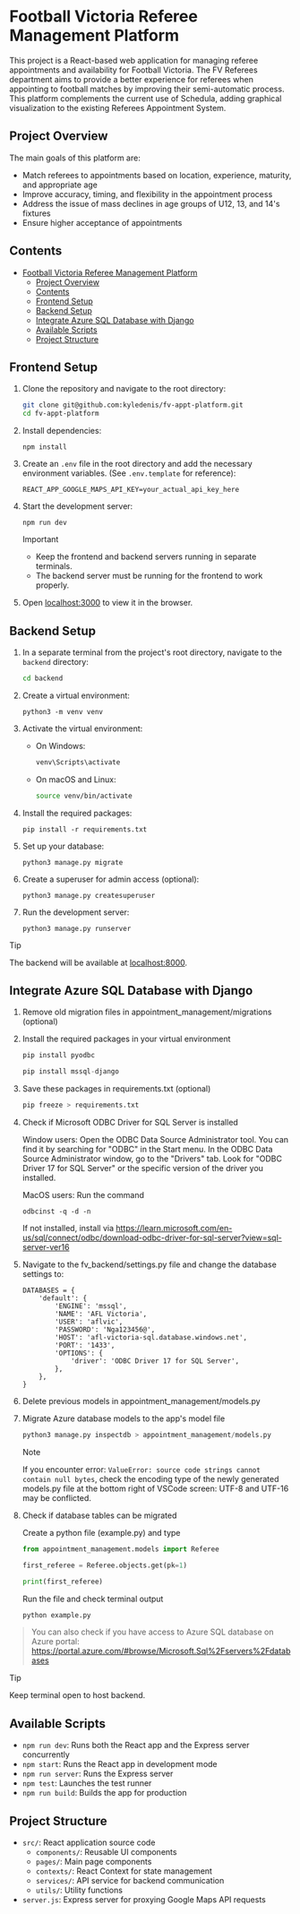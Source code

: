 # Football Victoria Referee Management Platform

This project is a React-based web application for managing referee appointments and availability for Football Victoria. The FV Referees department aims to provide a better experience for referees when appointing to football matches by improving their semi-automatic process. This platform complements the current use of Schedula, adding graphical visualization to the existing Referees Appointment System.

## Project Overview

The main goals of this platform are:

- Match referees to appointments based on location, experience, maturity, and appropriate age
- Improve accuracy, timing, and flexibility in the appointment process
- Address the issue of mass declines in age groups of U12, 13, and 14's fixtures
- Ensure higher acceptance of appointments

## Contents

- [Football Victoria Referee Management Platform](#football-victoria-referee-management-platform)
  - [Project Overview](#project-overview)
  - [Contents](#contents)
  - [Frontend Setup](#frontend-setup)
  - [Backend Setup](#backend-setup)
  - [Integrate Azure SQL Database with Django](#integrate-azure-sql-database-with-django)
  - [Available Scripts](#available-scripts)
  - [Project Structure](#project-structure)

## Frontend Setup

1. Clone the repository and navigate to the root directory:

    ```bash
    git clone git@github.com:kyledenis/fv-appt-platform.git
    cd fv-appt-platform
    ```

2. Install dependencies:

    ```npm
    npm install
    ```

3. Create an `.env` file in the root directory and add the necessary environment variables. (See `.env.template` for reference):

   ```plaintext
   REACT_APP_GOOGLE_MAPS_API_KEY=your_actual_api_key_here
   ```

4. Start the development server:

    ```npm
    npm run dev
    ```
    > [!IMPORTANT]
    > - Keep the frontend and backend servers running in separate terminals.
    > - The backend server must be running for the frontend to work properly.

1. Open [localhost:3000](http://localhost:3000) to view it in the browser.

## Backend Setup

1. In a separate terminal from the project's root directory, navigate to the `backend` directory:

    ```bash
    cd backend
    ```

2. Create a virtual environment:

    ```python3
    python3 -m venv venv
    ```

3. Activate the virtual environment:
    - On Windows:

        ```cmd
        venv\Scripts\activate
        ```

    - On macOS and Linux:

        ```bash
        source venv/bin/activate
        ```

4. Install the required packages:

    ```pip
    pip install -r requirements.txt
    ```

5. Set up your database:

    ```python3
    python3 manage.py migrate
    ```

6. Create a superuser for admin access (optional):

    ```python3
    python3 manage.py createsuperuser
    ```

7. Run the development server:

    ```python3
    python3 manage.py runserver
    ```

> [!TIP]
The backend will be available at [localhost:8000](http://localhost:8000).

## Integrate Azure SQL Database with Django

1. Remove old migration files in appointment_management/migrations (optional)

2. Install the required packages in your virtual environment

    ```python
    pip install pyodbc
    ```

    ```python
    pip install mssql-django
    ```

3. Save these packages in requirements.txt (optional)

    ```python
    pip freeze > requirements.txt
    ```

4. Check if Microsoft ODBC Driver for SQL Server is installed

    Window users:
    Open the ODBC Data Source Administrator tool. You can find it by searching for "ODBC" in the Start menu.
    In the ODBC Data Source Administrator window, go to the "Drivers" tab.
    Look for "ODBC Driver 17 for SQL Server" or the specific version of the driver you installed.

    MacOS users:
    Run the command

    ```
    odbcinst -q -d -n
    ```

    If not installed, install via <https://learn.microsoft.com/en-us/sql/connect/odbc/download-odbc-driver-for-sql-server?view=sql-server-ver16>

5. Navigate to the fv_backend/settings.py file and change the database settings to:

    ```
    DATABASES = {
        'default': {
            'ENGINE': 'mssql',
            'NAME': 'AFL Victoria',
            'USER': 'aflvic',
            'PASSWORD': 'Nga123456@',
            'HOST': 'afl-victoria-sql.database.windows.net',
            'PORT': '1433',
            'OPTIONS': {
                'driver': 'ODBC Driver 17 for SQL Server',
            },
        },
    }
    ```

6. Delete previous models in appointment_management/models.py

7. Migrate Azure database models to the app's model file

    ```python
    python3 manage.py inspectdb > appointment_management/models.py
    ```
    > [!NOTE]
    > If you encounter error: `ValueError: source code strings cannot contain null bytes`, check the encoding type of the newly generated models.py file at the bottom right of VSCode screen: UTF-8 and UTF-16 may be conflicted.

8. Check if database tables can be migrated

    Create a python file (example.py) and type

    ```python
    from appointment_management.models import Referee

    first_referee = Referee.objects.get(pk=1)

    print(first_referee)
    ```

    Run the file and check terminal output

    ```python
    python example.py
    ```

> You can also check if you have access to Azure SQL database on Azure portal: <https://portal.azure.com/#browse/Microsoft.Sql%2Fservers%2Fdatabases>

> [!TIP]
> Keep terminal open to host backend.

## Available Scripts

- `npm run dev`: Runs both the React app and the Express server concurrently
- `npm start`: Runs the React app in development mode
- `npm run server`: Runs the Express server
- `npm test`: Launches the test runner
- `npm run build`: Builds the app for production

## Project Structure

- `src/`: React application source code
  - `components/`: Reusable UI components
  - `pages/`: Main page components
  - `contexts/`: React Context for state management
  - `services/`: API service for backend communication
  - `utils/`: Utility functions
- `server.js`: Express server for proxying Google Maps API requests
